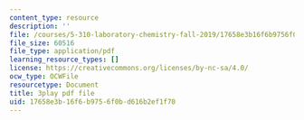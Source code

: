 ```yaml
---
content_type: resource
description: ''
file: /courses/5-310-laboratory-chemistry-fall-2019/17658e3b16f6b9756f0bd616b2ef1f70_yiSZecIWBIc.pdf
file_size: 60516
file_type: application/pdf
learning_resource_types: []
license: https://creativecommons.org/licenses/by-nc-sa/4.0/
ocw_type: OCWFile
resourcetype: Document
title: 3play pdf file
uid: 17658e3b-16f6-b975-6f0b-d616b2ef1f70
---
```

